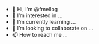 - 👋 Hi, I’m @fmellog
- 👀 I’m interested in ...
- 🌱 I’m currently learning ...
- 💞️ I’m looking to collaborate on ...
- 📫 How to reach me ...

<!---
fmellog/fmellog is a ✨ special ✨ repository because its `README.md` (this file) appears on your GitHub profile.
You can click the Preview link to take a look at your changes.
--->

